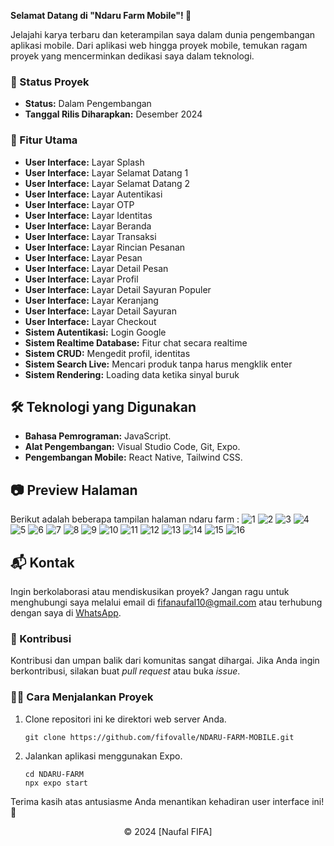 **Selamat Datang di "Ndaru Farm Mobile"! 🌱**

Jelajahi karya terbaru dan keterampilan saya dalam dunia pengembangan aplikasi mobile. Dari aplikasi web hingga proyek mobile, temukan ragam proyek yang mencerminkan dedikasi saya dalam teknologi.

### 🚧 Status Proyek

- **Status:** Dalam Pengembangan
- **Tanggal Rilis Diharapkan:** Desember 2024

### 🚀 Fitur Utama

- **User Interface:** Layar Splash
- **User Interface:** Layar Selamat Datang 1
- **User Interface:** Layar Selamat Datang 2
- **User Interface:** Layar Autentikasi
- **User Interface:** Layar OTP
- **User Interface:** Layar Identitas
- **User Interface:** Layar Beranda
- **User Interface:** Layar Transaksi
- **User Interface:** Layar Rincian Pesanan
- **User Interface:** Layar Pesan
- **User Interface:** Layar Detail Pesan
- **User Interface:** Layar Profil
- **User Interface:** Layar Detail Sayuran Populer
- **User Interface:** Layar Keranjang
- **User Interface:** Layar Detail Sayuran
- **User Interface:** Layar Checkout
- **Sistem Autentikasi:** Login Google
- **Sistem Realtime Database:** Fitur chat secara realtime
- **Sistem CRUD:** Mengedit profil, identitas
- **Sistem Search Live:** Mencari produk tanpa harus mengklik enter
- **Sistem Rendering:** Loading data ketika sinyal buruk

## 🛠️ Teknologi yang Digunakan

- **Bahasa Pemrograman:** JavaScript.
- **Alat Pengembangan:** Visual Studio Code, Git, Expo.
- **Pengembangan Mobile:** React Native, Tailwind CSS.

## 📷 Preview Halaman

Berikut adalah beberapa tampilan halaman ndaru farm :
![1](https://github.com/user-attachments/assets/6981947d-fa91-48cb-89cc-5b3ef043fc9d)
![2](https://github.com/user-attachments/assets/69c81801-c8ee-4a51-8525-f583f6f202f8)
![3](https://github.com/user-attachments/assets/d4d41231-6ac4-4b86-a3b0-607522775c33)
![4](https://github.com/user-attachments/assets/b736d4e0-ba13-4cc3-8b31-38f1ee1980a1)
![5](https://github.com/user-attachments/assets/cc7024cb-d577-4b03-bb6d-b0da658888b8)
![6](https://github.com/user-attachments/assets/7c89fe5e-0d0e-4ce3-8379-6a9dc01b7ab5)
![7](https://github.com/user-attachments/assets/6d4e355f-3bd5-4a2b-bf3c-63034a89f04e)
![8](https://github.com/user-attachments/assets/a895c577-0afd-4ff1-9d18-167fcc7ecb59)
![9](https://github.com/user-attachments/assets/eca199c6-3388-4978-93e3-2c1005fa0a63)
![10](https://github.com/user-attachments/assets/fba427b3-5352-42f2-8968-15af8e1a550a)
![11](https://github.com/user-attachments/assets/e003c1ee-c2a7-481a-bc68-332a153d5212)
![12](https://github.com/user-attachments/assets/6ad86a43-d739-431f-a6c5-711db99539e0)
![13](https://github.com/user-attachments/assets/122389bf-4d9a-444b-83ba-d9ee2db63278)
![14](https://github.com/user-attachments/assets/e01a4a45-4935-4e84-ba51-136eaafea47b)
![15](https://github.com/user-attachments/assets/53e33d0d-5147-43b7-a5e9-2c8445f04171)
![16](https://github.com/user-attachments/assets/3fd86d06-1e63-405b-912b-d778159b41fa)

## 📬 Kontak

Ingin berkolaborasi atau mendiskusikan proyek? Jangan ragu untuk menghubungi saya melalui email di [fifanaufal10@gmail.com](mailto:fifanaufal10@gmail.com) atau terhubung dengan saya di [WhatsApp](https://wa.me/+6282318334287).

### 🙏 Kontribusi

Kontribusi dan umpan balik dari komunitas sangat dihargai. Jika Anda ingin berkontribusi, silakan buat _pull request_ atau buka _issue_.

### 👨‍💻 Cara Menjalankan Proyek

1. Clone repositori ini ke direktori web server Anda.

   ```
   git clone https://github.com/fifovalle/NDARU-FARM-MOBILE.git

   ```

2. Jalankan aplikasi menggunakan Expo.

   ```
   cd NDARU-FARM
   npx expo start
   ```

Terima kasih atas antusiasme Anda menantikan kehadiran user interface ini! 🙌

<div align="center">
  &copy; 2024 [Naufal FIFA]
</div>
